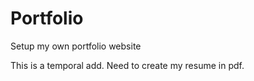# Portfolio
Setup my own portfolio website

This is a temporal add.
Need to create my resume in pdf.